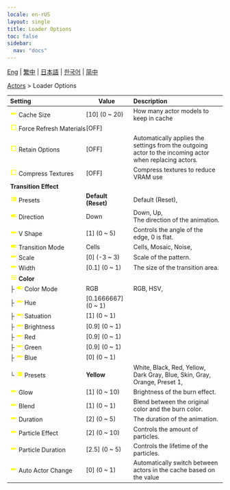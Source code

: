 ```yaml
---
locale: en-rUS
layout: single
title: Loader Options
toc: false
sidebar:
  nav: "docs"
---
```

[Eng](/dancexr/menu/2025.4/actors/loader_options) | [繁中](/tw/dancexr/menu/2025.4/actors/loader_options) | [日本語](/jp/dancexr/menu/2025.4/actors/loader_options) | [한국어](/kr/dancexr/menu/2025.4/actors/loader_options) | [简中](/zh/dancexr/menu/2025.4/actors/loader_options)

[Actors](../menu#Actors) > Loader Options



| Setting | Value | Description |
| :--- | --- | :--- |
|<nobr>![slider icon](/images/icon/ic_slider.png) Cache Size</nobr>| [10] (0 ~ 20) | How many actor models to keep in cache
|<nobr>![check_off icon](/images/icon/ic_check_off.png) Force Refresh Materials</nobr>| [OFF] | 
|<nobr>![check_off icon](/images/icon/ic_check_off.png) Retain Options</nobr>| [OFF] | Automatically applies the settings from the outgoing actor to the incoming actor when replacing actors.
|<nobr>![check_off icon](/images/icon/ic_check_off.png) Compress Textures</nobr>| [OFF] | Compress textures to reduce VRAM use
|<nobr> <b>Transition Effect</b></nobr>|| 
|<nobr>![list icon](/images/icon/ic_list.png) Presets</nobr>| **Default (Reset)** | Default (Reset),  |
|<nobr>![toggle_on icon](/images/icon/ic_toggle_on.png) Direction</nobr>| Down | Down, Up, <br/>The direction of the animation.
|<nobr>![slider icon](/images/icon/ic_slider.png) V Shape</nobr>| [1] (0 ~ 5) | Controls the angle of the edge, 0 is flat.
|<nobr>![toggle_on icon](/images/icon/ic_toggle_on.png) Transition Mode</nobr>| Cells | Cells, Mosaic, Noise, 
|<nobr>![slider icon](/images/icon/ic_slider.png) Scale</nobr>| [0] (-3 ~ 3) | Scale of the pattern.
|<nobr>![slider icon](/images/icon/ic_slider.png) Width</nobr>| [0.1] (0 ~ 1) | The size of the transition area.
|<nobr>![tune icon](/images/icon/ic_tune.png) <b>Color</b></nobr>| | 
|<nobr>├&nbsp;![toggle_on icon](/images/icon/ic_toggle_on.png) Color Mode</nobr>| RGB | RGB, HSV, 
|<nobr>├&nbsp;![slider icon](/images/icon/ic_slider.png) Hue</nobr>| [0.1666667] (0 ~ 1) | 
|<nobr>├&nbsp;![slider icon](/images/icon/ic_slider.png) Satuation</nobr>| [1] (0 ~ 1) | 
|<nobr>├&nbsp;![slider icon](/images/icon/ic_slider.png) Brightness</nobr>| [0.9] (0 ~ 1) | 
|<nobr>├&nbsp;![slider icon](/images/icon/ic_slider.png) Red</nobr>| [0.9] (0 ~ 1) | 
|<nobr>├&nbsp;![slider icon](/images/icon/ic_slider.png) Green</nobr>| [0.9] (0 ~ 1) | 
|<nobr>├&nbsp;![slider icon](/images/icon/ic_slider.png) Blue</nobr>| [0] (0 ~ 1) | 
|<nobr>└&nbsp;![list icon](/images/icon/ic_list.png) Presets</nobr>| **Yellow** | White, Black, Red, Yellow, Dark Gray, Blue, Skin, Gray, Orange, Preset 1,  |
|<nobr>![slider icon](/images/icon/ic_slider.png) Glow</nobr>| [1] (0 ~ 10) | Brightness of the burn effect.
|<nobr>![slider icon](/images/icon/ic_slider.png) Blend</nobr>| [1] (0 ~ 1) | Blend between the original color and the burn color. 
|<nobr>![slider icon](/images/icon/ic_slider.png) Duration</nobr>| [2] (0 ~ 5) | The duration of the animation.
|<nobr>![slider icon](/images/icon/ic_slider.png) Particle Effect</nobr>| [2] (0 ~ 10) | Controls the amount of particles.
|<nobr>![slider icon](/images/icon/ic_slider.png) Particle Duration</nobr>| [2.5] (0 ~ 5) | Controls the lifetime of the particles.
|<nobr>![slider icon](/images/icon/ic_slider.png) Auto Actor Change</nobr>| [0] (0 ~ 1) | Automatically switch between actors in the cache based on the value
